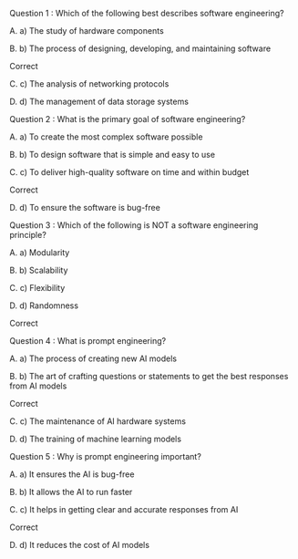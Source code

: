 Question 1 :
Which of the following best describes software engineering?




A.
a) The study of hardware components


B.
b) The process of designing, developing, and maintaining software


Correct

C.
c) The analysis of networking protocols


D.
d) The management of data storage systems


Question 2 :
What is the primary goal of software engineering?


A.
a) To create the most complex software possible


B.
b) To design software that is simple and easy to use


C.
c) To deliver high-quality software on time and within budget


Correct

D.
d) To ensure the software is bug-free


Question 3 :
Which of the following is NOT a software engineering principle?


A.
a) Modularity


B.
b) Scalability


C.
c) Flexibility


D.
d) Randomness


Correct

Question 4 :
What is prompt engineering?


A.
a) The process of creating new AI models


B.
b) The art of crafting questions or statements to get the best responses from AI models


Correct

C.
c) The maintenance of AI hardware systems


D.
d) The training of machine learning models


Question 5 :
Why is prompt engineering important?


A.
a) It ensures the AI is bug-free


B.
b) It allows the AI to run faster


C.
c) It helps in getting clear and accurate responses from AI


Correct

D.
d) It reduces the cost of AI models
